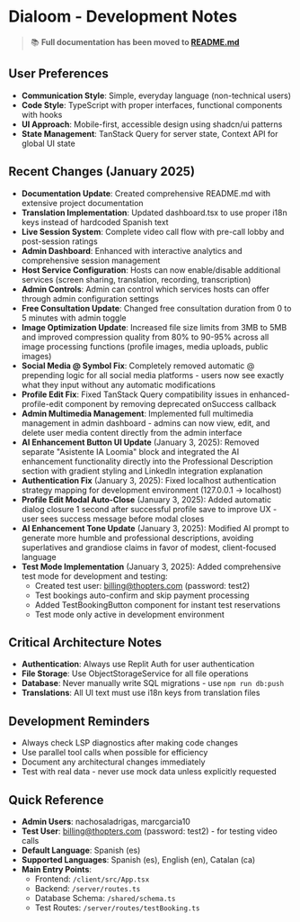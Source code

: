 # Dialoom - Development Notes

> 📚 **Full documentation has been moved to [README.md](./README.md)**

## User Preferences
- **Communication Style**: Simple, everyday language (non-technical users)
- **Code Style**: TypeScript with proper interfaces, functional components with hooks
- **UI Approach**: Mobile-first, accessible design using shadcn/ui patterns
- **State Management**: TanStack Query for server state, Context API for global UI state

## Recent Changes (January 2025)
- **Documentation Update**: Created comprehensive README.md with extensive project documentation
- **Translation Implementation**: Updated dashboard.tsx to use proper i18n keys instead of hardcoded Spanish text
- **Live Session System**: Complete video call flow with pre-call lobby and post-session ratings
- **Admin Dashboard**: Enhanced with interactive analytics and comprehensive session management
- **Host Service Configuration**: Hosts can now enable/disable additional services (screen sharing, translation, recording, transcription)
- **Admin Controls**: Admin can control which services hosts can offer through admin configuration settings
- **Free Consultation Update**: Changed free consultation duration from 0 to 5 minutes with admin toggle
- **Image Optimization Update**: Increased file size limits from 3MB to 5MB and improved compression quality from 80% to 90-95% across all image processing functions (profile images, media uploads, public images)
- **Social Media @ Symbol Fix**: Completely removed automatic @ prepending logic for all social media platforms - users now see exactly what they input without any automatic modifications
- **Profile Edit Fix**: Fixed TanStack Query compatibility issues in enhanced-profile-edit component by removing deprecated onSuccess callback
- **Admin Multimedia Management**: Implemented full multimedia management in admin dashboard - admins can now view, edit, and delete user media content directly from the admin interface
- **AI Enhancement Button UI Update** (January 3, 2025): Removed separate "Asistente IA Loomia" block and integrated the AI enhancement functionality directly into the Professional Description section with gradient styling and LinkedIn integration explanation
- **Authentication Fix** (January 3, 2025): Fixed localhost authentication strategy mapping for development environment (127.0.0.1 -> localhost)
- **Profile Edit Modal Auto-Close** (January 3, 2025): Added automatic dialog closure 1 second after successful profile save to improve UX - user sees success message before modal closes
- **AI Enhancement Tone Update** (January 3, 2025): Modified AI prompt to generate more humble and professional descriptions, avoiding superlatives and grandiose claims in favor of modest, client-focused language
- **Test Mode Implementation** (January 3, 2025): Added comprehensive test mode for development and testing:
  - Created test user: billing@thopters.com (password: test2)
  - Test bookings auto-confirm and skip payment processing
  - Added TestBookingButton component for instant test reservations
  - Test mode only active in development environment

## Critical Architecture Notes
- **Authentication**: Always use Replit Auth for user authentication
- **File Storage**: Use ObjectStorageService for all file operations
- **Database**: Never manually write SQL migrations - use `npm run db:push`
- **Translations**: All UI text must use i18n keys from translation files

## Development Reminders
- Always check LSP diagnostics after making code changes
- Use parallel tool calls when possible for efficiency
- Document any architectural changes immediately
- Test with real data - never use mock data unless explicitly requested

## Quick Reference
- **Admin Users**: nachosaladrigas, marcgarcia10
- **Test User**: billing@thopters.com (password: test2) - for testing video calls
- **Default Language**: Spanish (es)
- **Supported Languages**: Spanish (es), English (en), Catalan (ca)
- **Main Entry Points**: 
  - Frontend: `/client/src/App.tsx`
  - Backend: `/server/routes.ts`
  - Database Schema: `/shared/schema.ts`
  - Test Routes: `/server/routes/testBooking.ts`